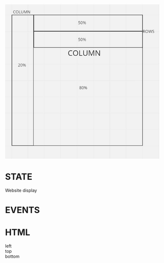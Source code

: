 ![wireframe of copy-website](./assets/grid.JPG)

# STATE

Website display

# EVENTS

# HTML

<section> left
<section> top
<section> bottom
